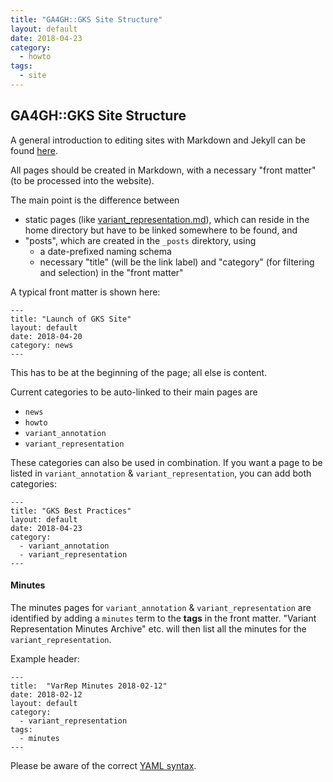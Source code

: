 ```yaml
---
title: "GA4GH::GKS Site Structure"
layout: default
date: 2018-04-23
category:
  - howto
tags:
  - site
---
```


## GA4GH::GKS Site Structure

A general introduction to editing sites with Markdown and Jekyll can be found [here](/howto/markdown_jekyll.html).

All pages should be created in Markdown, with a necessary "front matter" (to be processed into the website).

The main point is the difference between

* static pages (like [variant_representation.md](/variant_representation.html)), which can reside in the home directory but have to be linked somewhere to be found, and
* "posts", which are created in the `_posts` direktory, using
    * a date-prefixed naming schema
    * necessary "title" (will be the link label) and "category" (for filtering and selection) in the "front matter"

A typical front matter is shown here:

```
---
title: "Launch of GKS Site"
layout: default
date: 2018-04-20
category: news
---
```

This has to be at the beginning of the page; all else is content.

Current categories to be auto-linked to their main pages are

* `news`
* `howto`
* `variant_annotation`
* `variant_representation`

These categories can also be used in combination. If you want a page to be listed in `variant_annotation` & `variant_representation`, you can add both categories:

```
---
title: "GKS Best Practices"
layout: default
date: 2018-04-23
category:
  - variant_annotation
  - variant_representation
---
```

#### Minutes

The minutes pages for `variant_annotation` & `variant_representation` are identified by adding a `minutes` term to the **tags** in the front matter. "Variant Representation Minutes Archive" etc. will then list all the minutes for the `variant_representation`.

Example header:

```
---
title:  "VarRep Minutes 2018-02-12"
date: 2018-02-12
layout: default
category:
  - variant_representation
tags:
  - minutes
---

```

Please be aware of the correct [YAML syntax](https://learn-the-web.algonquindesign.ca/topics/markdown-yaml-cheat-sheet/#yaml).
